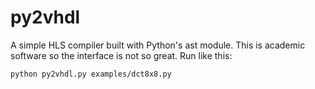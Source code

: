 # py2vhdl

A simple HLS compiler built with Python's ast module. This is academic
software so the interface is not so great. Run like this:

    python py2vhdl.py examples/dct8x8.py
